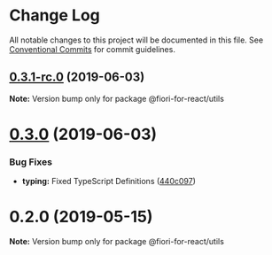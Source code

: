 # Change Log

All notable changes to this project will be documented in this file.
See [Conventional Commits](https://conventionalcommits.org) for commit guidelines.

## [0.3.1-rc.0](https://github.com/SAP/fiori-for-react/packages/utils/compare/v0.3.0...v0.3.1-rc.0) (2019-06-03)

**Note:** Version bump only for package @fiori-for-react/utils





# [0.3.0](https://github.com/SAP/fiori-for-react/compare/v0.2.0...v0.3.0) (2019-06-03)

### Bug Fixes

* **typing:** Fixed TypeScript Definitions ([440c097](https://github.com/SAP/fiori-for-react/packages/utils/commit/440c097))


# 0.2.0 (2019-05-15)

**Note:** Version bump only for package @fiori-for-react/utils
